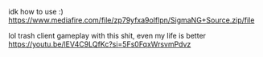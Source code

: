 idk how to use :)
https://www.mediafire.com/file/zp79yfxa9olflpn/SigmaNG+Source.zip/file

lol trash client
gameplay with this shit, even my life is better
https://youtu.be/lEV4C9LQfKc?si=5Fs0FqxWrsvmPdvz
